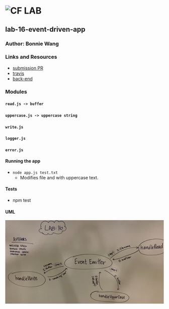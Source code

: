 # ![CF](http://i.imgur.com/7v5ASc8.png) LAB

## lab-16-event-driven-app

### Author: Bonnie Wang

### Links and Resources

- [submission PR](https://github.com/401-advanced-javascript-bw/lab-16-event-driven-app/pull/1)
- [travis](https://www.travis-ci.com/401-advanced-javascript-bw/lab-16-event-driven-app)
- [back-end](https://github.com/401-advanced-javascript-bw/lab-16-event-driven-app/tree/submission)

### Modules

#### `read.js -> buffer`

#### `uppercase.js -> uppercase string`

#### `write.js`

#### `logger.js`

#### `error.js`

#### Running the app

- `node app.js test.txt`
  - Modifies file and with uppercase text.

#### Tests

- npm test

#### UML

![](./assets/uml.jpg)
